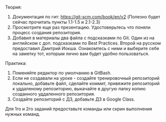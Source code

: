 Теория:
1. Документация по гит: https://git-scm.com/book/en/v2 (Полезно будет сейчас прочитать пункты 1.1-1.5 и 2.1-2.3)
2. Просмотрите еще раз презентацию. Удостоверьтесь что поняли процесс создания репозитория.
3. Добавил в материалы два файла с подсказками по Git. Один из на английском с доп. подсказками по Best Practices. Второй на русском предоставил Дмитрий Иокша.
Ознакомтесь с ними и выберите себе на заметку тот, которым лично вам будет удобно пользоваться.

Практика:
1. Поменяйте редактор по умолчанию в GitBash.
2. Если не создавали на уроке - создайте тренировочный репозиторий локально, добавьте файл, сделайте коммит, привяжите репозиторий к уддаленому репозиторию, выкачайте в другую папку копию созданного уддаленного репозитория.
3. Создайте репозиторий с ДЗ, добавьте ДЗ в Google Class.

Для 1го и 2го заданий предоставьте команды или скрин выполнения нужных команд. 
